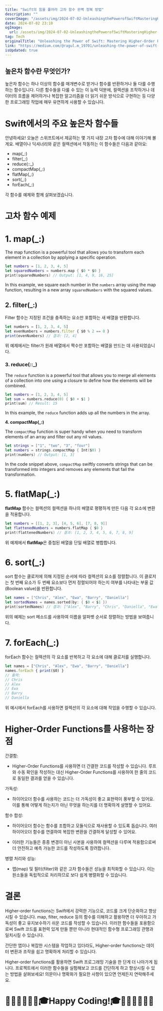 ```yaml
---
title: "Swift의 힘을 풀어라 고차 함수 완벽 정복 방법"
description: ""
coverImage: "/assets/img/2024-07-02-UnleashingthePowerofSwiftMasteringHigher-OrderFunctions_0.png"
date: 2024-07-02 23:10
ogImage:
  url: /assets/img/2024-07-02-UnleashingthePowerofSwiftMasteringHigher-OrderFunctions_0.png
tag: Tech
originalTitle: "Unleashing the Power of Swift: Mastering Higher-Order Functions"
link: "https://medium.com/@ragul.m_19701/unleashing-the-power-of-swift-mastering-higher-order-functions-fb8bb10dcf3e"
isUpdated: true
---
```


## 높은차 함수란 무엇인가?

높은차 함수는 하나 이상의 함수를 매개변수로 받거나 함수를 반환하거나 둘 다를 수행하는 함수입니다. 다른 함수들을 다룰 수 있는 이 능력 덕분에, 컬렉션을 조작하거나 데이터의 흐름을 제어하거나 복잡한 알고리즘을 더 읽기 쉬운 방식으로 구현하는 등 다양한 프로그래밍 작업에 매우 유연하게 사용할 수 있습니다.

# Swift에서의 주요 높은차 함수들

<!-- cozy-coder - 수평 -->

<ins class="adsbygoogle"
     style="display:block"
     data-ad-client="ca-pub-4877378276818686"
     data-ad-slot="1107185301"
     data-ad-format="auto"
     data-full-width-responsive="true"></ins>

<script>
     (adsbygoogle = window.adsbygoogle || []).push({});
</script>

안녕하세요! 오늘은 스위프트에서 제공하는 몇 가지 내장 고차 함수에 대해 이야기해 볼게요. 배열이나 딕셔너리와 같은 컬렉션에서 작동하는 이 함수들은 다음과 같아요:

- map(\_:)
- filter(\_:)
- reduce(_:_:\_)
- compactMap(\_:)
- flatMap(\_:)
- sort(\_:)
- forEach(\_:)

각 함수를 예제와 함께 살펴보겠습니다.

# 고차 함수 예제

<!-- cozy-coder - 수평 -->

<ins class="adsbygoogle"
     style="display:block"
     data-ad-client="ca-pub-4877378276818686"
     data-ad-slot="1107185301"
     data-ad-format="auto"
     data-full-width-responsive="true"></ins>

<script>
     (adsbygoogle = window.adsbygoogle || []).push({});
</script>

# 1. map(\_:)

The map function is a powerful tool that allows you to transform each element in a collection by applying a specific operation.

```swift
let numbers = [1, 2, 3, 4, 5]
let squaredNumbers = numbers.map { $0 * $0 }
print(squaredNumbers) // Output: [1, 4, 9, 16, 25]
```

In this example, we square each number in the `numbers` array using the map function, resulting in a new array `squaredNumbers` with the squared values.

<!-- cozy-coder - 수평 -->

<ins class="adsbygoogle"
     style="display:block"
     data-ad-client="ca-pub-4877378276818686"
     data-ad-slot="1107185301"
     data-ad-format="auto"
     data-full-width-responsive="true"></ins>

<script>
     (adsbygoogle = window.adsbygoogle || []).push({});
</script>

## 2. filter(\_:)

Filter 함수는 지정된 조건을 충족하는 요소만 포함하는 새 배열을 반환합니다.

```js
let numbers = [1, 2, 3, 4, 5]
let evenNumbers = numbers.filter { $0 % 2 == 0 }
print(evenNumbers) // 결과: [2, 4]
```

위 예제에서는 filter가 원래 배열에서 짝수만 포함하는 배열을 만드는 데 사용되었습니다.

<!-- cozy-coder - 수평 -->

<ins class="adsbygoogle"
     style="display:block"
     data-ad-client="ca-pub-4877378276818686"
     data-ad-slot="1107185301"
     data-ad-format="auto"
     data-full-width-responsive="true"></ins>

<script>
     (adsbygoogle = window.adsbygoogle || []).push({});
</script>

### 3. reduce(_:_:\_)

The `reduce` function is a powerful tool that allows you to merge all elements of a collection into one using a closure to define how the elements will be combined.

```swift
let numbers = [1, 2, 3, 4, 5]
let sum = numbers.reduce(0) { $0 + $1 }
print(sum) // Result: 15
```

In this example, the `reduce` function adds up all the numbers in the array.

<!-- cozy-coder - 수평 -->

<ins class="adsbygoogle"
     style="display:block"
     data-ad-client="ca-pub-4877378276818686"
     data-ad-slot="1107185301"
     data-ad-format="auto"
     data-full-width-responsive="true"></ins>

<script>
     (adsbygoogle = window.adsbygoogle || []).push({});
</script>

**4. compactMap(\_:)**

The `compactMap` function is super handy when you need to transform elements of an array and filter out any nil values.

```swift
let strings = ["1", "two", "3", "four"]
let numbers = strings.compactMap { Int($0) }
print(numbers) // Output: [1, 3]
```

In the code snippet above, `compactMap` swiftly converts strings that can be transformed into integers and removes any elements that fail the transformation.

<!-- cozy-coder - 수평 -->

<ins class="adsbygoogle"
     style="display:block"
     data-ad-client="ca-pub-4877378276818686"
     data-ad-slot="1107185301"
     data-ad-format="auto"
     data-full-width-responsive="true"></ins>

<script>
     (adsbygoogle = window.adsbygoogle || []).push({});
</script>

# 5. flatMap(\_:)

**flatMap** 함수는 컬렉션의 컬렉션을 하나의 배열로 평평하게 만든 다음 각 요소에 변환을 적용합니다.

```swift
let numbers = [[1, 2, 3], [4, 5, 6], [7, 8, 9]]
let flattenedNumbers = numbers.flatMap { $0 }
print(flattenedNumbers) // 결과: [1, 2, 3, 4, 5, 6, 7, 8, 9]
```

위 예제에서 **flatMap**은 중첩된 배열을 단일 배열로 병합합니다.

<!-- cozy-coder - 수평 -->

<ins class="adsbygoogle"
     style="display:block"
     data-ad-client="ca-pub-4877378276818686"
     data-ad-slot="1107185301"
     data-ad-format="auto"
     data-full-width-responsive="true"></ins>

<script>
     (adsbygoogle = window.adsbygoogle || []).push({});
</script>

# 6. sort(\_:)

sort 함수는 클로저에 의해 지정된 순서에 따라 컬렉션의 요소를 정렬합니다. 이 클로저는 첫 번째 요소가 두 번째 요소보다 먼저 정렬되어야 하는지 여부를 나타내는 부울 값(Boolean value)을 반환합니다.

```swift
let names = ["Chris", "Alex", "Ewa", "Barry", "Daniella"]
let sortedNames = names.sorted(by: { $0 < $1 })
print(sortedNames) // 결과: ["Alex", "Barry", "Chris", "Daniella", "Ewa"]
```

위의 예제는 sort 메소드를 사용하여 이름을 알파벳 순서로 정렬하는 방법을 보여줍니다.

<!-- cozy-coder - 수평 -->

<ins class="adsbygoogle"
     style="display:block"
     data-ad-client="ca-pub-4877378276818686"
     data-ad-slot="1107185301"
     data-ad-format="auto"
     data-full-width-responsive="true"></ins>

<script>
     (adsbygoogle = window.adsbygoogle || []).push({});
</script>

# 7. forEach(\_:)

forEach 함수는 컬렉션의 각 요소를 반복하고 각 요소에 대해 클로저를 실행합니다.

```js
let names = ["Chris", "Alex", "Ewa", "Barry", "Daniella"]
names.forEach { print($0) }
// 출력:
// Chris
// Alex
// Ewa
// Barry
// Daniella
```

위 예시에서 forEach를 사용하면 컬렉션의 각 요소에 대해 작업을 수행할 수 있습니다.

<!-- cozy-coder - 수평 -->

<ins class="adsbygoogle"
     style="display:block"
     data-ad-client="ca-pub-4877378276818686"
     data-ad-slot="1107185301"
     data-ad-format="auto"
     data-full-width-responsive="true"></ins>

<script>
     (adsbygoogle = window.adsbygoogle || []).push({});
</script>

# Higher-Order Functions를 사용하는 장점

간결함:

- Higher-Order Functions를 사용하면 더 간결한 코드를 작성할 수 있습니다. 루프와 수동 확인을 작성하는 대신 Higher-Order Functions를 사용하여 한 줄의 코드로 동일한 결과를 얻을 수 있습니다.

가독성:

<!-- cozy-coder - 수평 -->

<ins class="adsbygoogle"
     style="display:block"
     data-ad-client="ca-pub-4877378276818686"
     data-ad-slot="1107185301"
     data-ad-format="auto"
     data-full-width-responsive="true"></ins>

<script>
     (adsbygoogle = window.adsbygoogle || []).push({});
</script>

- 하이어오더 함수를 사용하는 코드는 더 가독성이 좋고 표현력이 풍부할 수 있어요. 이를 통해 어떻게 하는지가 아닌 무엇을 하는지를 더 명확하게 설명할 수 있어요.

함수 합성:

- 하이어오더 함수는 함수를 조합하고 모듈식으로 재사용할 수 있도록 돕습니다. 여러 하이어오더 함수를 연결하여 복잡한 변환을 간결하게 달성할 수 있어요.

<!-- cozy-coder - 수평 -->

<ins class="adsbygoogle"
     style="display:block"
     data-ad-client="ca-pub-4877378276818686"
     data-ad-slot="1107185301"
     data-ad-format="auto"
     data-full-width-responsive="true"></ins>

<script>
     (adsbygoogle = window.adsbygoogle || []).push({});
</script>

- 이러한 기능들은 종종 변경이 아닌 사본을 사용하여 컬렉션을 다루며 적용함으로써 더 안전하고 예측 가능한 코드를 작성하도록 장려합니다.

병렬 처리와 성능:

- 맵(map) 및 필터(filter)와 같은 고차 함수들은 성능을 최적화할 수 있습니다. 이는 원소들을 독립적으로 처리하므로 보다 쉽게 병렬화할 수 있습니다.

# 결론

<!-- cozy-coder - 수평 -->

<ins class="adsbygoogle"
     style="display:block"
     data-ad-client="ca-pub-4877378276818686"
     data-ad-slot="1107185301"
     data-ad-format="auto"
     data-full-width-responsive="true"></ins>

<script>
     (adsbygoogle = window.adsbygoogle || []).push({});
</script>

Higher-order functions는 Swift에서 강력한 기능으로, 코드를 크게 단순화하고 향상시킬 수 있습니다. map, filter, reduce 등의 함수를 이해하고 활용하면 더 우아하고 가독성이 좋고 유지보수하기 쉬운 코드를 작성할 수 있습니다. 이러한 함수들을 포용함으로써 Swift 코드를 표현력 있게 만들 뿐만 아니라 현대적인 함수형 프로그래밍 관행과 일치시킬 수 있습니다.

간단한 앱이나 복잡한 시스템을 작업하고 있더라도, Higher-order functions는 데이터 변환과 조작을 쉽고 명확하게 처리할 수 있습니다.

Higher-order functions를 활용하면 Swift 프로그래밍 기술을 한 단계 더 나아가게 됩니다. 프로젝트에서 이러한 함수들을 실험해보고 코드를 간단하게 하고 향상시킬 수 있는 방법을 살펴보세요! 의문이나 명확화가 필요한 사항이 있으면 언제든지 연락해주세요.

# 🧑🏻‍🏫🧑🏻‍💻🎓Happy Coding!🎓🧑🏻‍💻🧑🏻‍🏫
